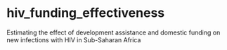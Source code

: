 # hiv_funding_effectiveness
Estimating the effect of development assistance and domestic funding on new infections with HIV in Sub-Saharan Africa
